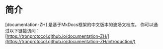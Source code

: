 # 简介
[documentation-ZH] 是基于MkDocs框架的中文版本的波场文档库。 你可以通过以下链接访问：  
[https://tronprotocol.github.io/documentation-ZH/](https://tronprotocol.github.io/documentation-ZH/introduction/)